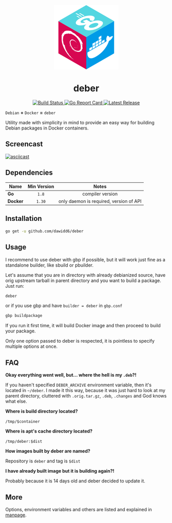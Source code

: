 <p align="center">
    <img src="art/logo.png" />
</p>

<h1 align="center">deber</h1>

<p align="center">
    <a href="https://cirrus-ci.com/github/dawidd6/deber">
        <img alt="Build Status" src="https://api.cirrus-ci.com/github/dawidd6/deber.svg">
    </a>
    <a href="https://goreportcard.com/report/github.com/dawidd6/deber">
        <img alt="Go Report Card" src="https://goreportcard.com/badge/github.com/dawidd6/deber">
    </a>
    <a href="https://github.com/dawidd6/deber/releases/latest">
        <img alt="Latest Release" src="https://img.shields.io/github/tag-date/dawidd6/deber.svg">
    </a>
</p>

`Debian` **+** `Docker` **=** `deber`

Utility made with simplicity in mind to provide
an easy way for building Debian packages in
Docker containers.

## Screencast

[![asciicast](https://asciinema.org/a/237780.svg)](https://asciinema.org/a/237780)
## Dependencies

Name | Min Version | Notes
---|:---:|:---:
**Go** | `1.8` | compiler version
**Docker** | `1.30` | only daemon is required, version of API

## Installation

```bash
go get -u github.com/dawidd6/deber
```

## Usage

I recommend to use deber with gbp if possible, but it will work just fine
as a standalone builder, like sbuild or pbuilder.

Let's assume that you are in directory with already debianized source, have
orig upstream tarball in parent directory and you want to build a package.
Just run:

```bash
deber
```

or if you use gbp and have `builder = deber` in `gbp.conf`

```bash
gbp buildpackage
```

If you run it first time, it will build Docker image and then proceed to build
your package.

Only one option passed to deber is respected,
it is pointless to specify multiple options at once.

## FAQ

**Okay everything went well, but... where the hell is my `.deb`?!**

If you haven't specified `DEBER_ARCHIVE` environment variable, then
it's located in `~/deber`.
I made it this way, because it was just hard to look at my parent directory,
cluttered with `.orig.tar.gz`, `.deb`, `.changes` and God knows what else.

**Where is build directory located?**

`/tmp/$container`

**Where is apt's cache directory located?**

`/tmp/deber:$dist`

**How images built by deber are named?**

Repository is `deber` and tag is `$dist`

**I have already built image but it is building again?!**

Probably because it is 14 days old and deber decided to
update it.

## More

Options, environment variables and others are listed and explained in [manpage](doc/deber.md).
